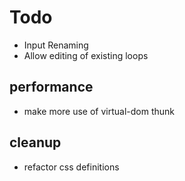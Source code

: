 # Todo

* Input Renaming
* Allow editing of existing loops

## performance

* make more use of virtual-dom thunk

## cleanup

* refactor css definitions
